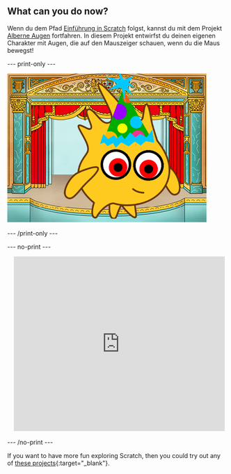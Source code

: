 ## What can you do now?

Wenn du dem Pfad [Einführung in Scratch](https://projects.raspberrypi.org/de-DE/pathways/scratch-intro) folgst, kannst du mit dem Projekt [Alberne Augen](https://projects.raspberrypi.org/de-DE/projects/silly-eyes) fortfahren. In diesem Projekt entwirfst du deinen eigenen Charakter mit Augen, die auf den Mauszeiger schauen, wenn du die Maus bewegst!

--- print-only ---

![Das Projekt „Alberne Augen“.](images/googly-eye-character.png)

--- /print-only ---

--- no-print ---

<div class="scratch-preview" style="margin-left: 15px;">
  <iframe allowtransparency="true" width="485" height="402" src="https://scratch.mit.edu/projects/embed/495141114/?autostart=false" frameborder="0"></iframe>
</div>

--- /no-print ---

If you want to have more fun exploring Scratch, then you could try out any of [these projects](https://projects.raspberrypi.org/en/projects?software%5B%5D=scratch&curriculum%5B%5D=%201){:target="_blank"}.